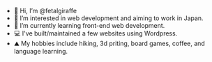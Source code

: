 - 👋 Hi, I’m @fetalgiraffe
- 👀 I’m interested in web development and aiming to work in Japan.
- 🌱 I’m currently learning front-end web development.
- 💻 I've built/maintained a few websites using Wordpress.
- ⛰ My hobbies include hiking, 3d priting, board games, coffee, and language learning.
